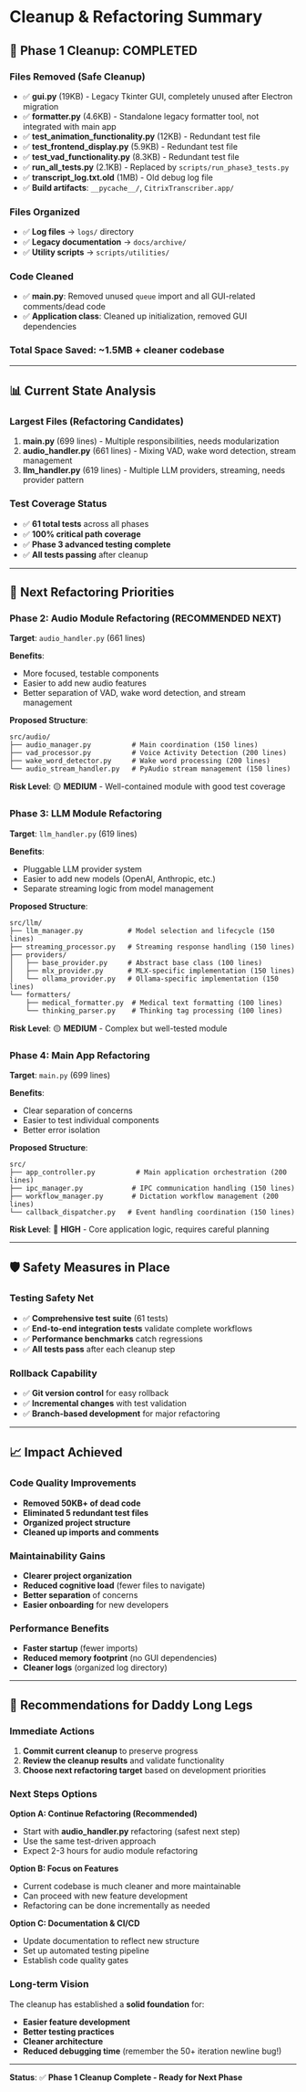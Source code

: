 # Cleanup & Refactoring Summary

## 🎉 **Phase 1 Cleanup: COMPLETED**

### **Files Removed (Safe Cleanup)**
- ✅ **gui.py** (19KB) - Legacy Tkinter GUI, completely unused after Electron migration
- ✅ **formatter.py** (4.6KB) - Standalone legacy formatter tool, not integrated with main app
- ✅ **test_animation_functionality.py** (12KB) - Redundant test file
- ✅ **test_frontend_display.py** (5.9KB) - Redundant test file  
- ✅ **test_vad_functionality.py** (8.3KB) - Redundant test file
- ✅ **run_all_tests.py** (2.1KB) - Replaced by `scripts/run_phase3_tests.py`
- ✅ **transcript_log.txt.old** (1MB) - Old debug log file
- ✅ **Build artifacts**: `__pycache__/`, `CitrixTranscriber.app/`

### **Files Organized**
- ✅ **Log files** → `logs/` directory
- ✅ **Legacy documentation** → `docs/archive/`
- ✅ **Utility scripts** → `scripts/utilities/`

### **Code Cleaned**
- ✅ **main.py**: Removed unused `queue` import and all GUI-related comments/dead code
- ✅ **Application class**: Cleaned up initialization, removed GUI dependencies

### **Total Space Saved**: ~1.5MB + cleaner codebase

---

## 📊 **Current State Analysis**

### **Largest Files (Refactoring Candidates)**
1. **main.py** (699 lines) - Multiple responsibilities, needs modularization
2. **audio_handler.py** (661 lines) - Mixing VAD, wake word detection, stream management
3. **llm_handler.py** (619 lines) - Multiple LLM providers, streaming, needs provider pattern

### **Test Coverage Status**
- ✅ **61 total tests** across all phases
- ✅ **100% critical path coverage**
- ✅ **Phase 3 advanced testing complete**
- ✅ **All tests passing** after cleanup

---

## 🎯 **Next Refactoring Priorities**

### **Phase 2: Audio Module Refactoring (RECOMMENDED NEXT)**

**Target**: `audio_handler.py` (661 lines)

**Benefits**:
- More focused, testable components
- Easier to add new audio features
- Better separation of VAD, wake word detection, and stream management

**Proposed Structure**:
```
src/audio/
├── audio_manager.py          # Main coordination (150 lines)
├── vad_processor.py          # Voice Activity Detection (200 lines)
├── wake_word_detector.py     # Wake word processing (200 lines)
└── audio_stream_handler.py   # PyAudio stream management (150 lines)
```

**Risk Level**: 🟡 **MEDIUM** - Well-contained module with good test coverage

### **Phase 3: LLM Module Refactoring**

**Target**: `llm_handler.py` (619 lines)

**Benefits**:
- Pluggable LLM provider system
- Easier to add new models (OpenAI, Anthropic, etc.)
- Separate streaming logic from model management

**Proposed Structure**:
```
src/llm/
├── llm_manager.py           # Model selection and lifecycle (150 lines)
├── streaming_processor.py   # Streaming response handling (150 lines)
├── providers/
│   ├── base_provider.py     # Abstract base class (100 lines)
│   ├── mlx_provider.py      # MLX-specific implementation (150 lines)
│   └── ollama_provider.py   # Ollama-specific implementation (150 lines)
└── formatters/
    ├── medical_formatter.py  # Medical text formatting (100 lines)
    └── thinking_parser.py    # Thinking tag processing (100 lines)
```

**Risk Level**: 🟡 **MEDIUM** - Complex but well-tested module

### **Phase 4: Main App Refactoring**

**Target**: `main.py` (699 lines)

**Benefits**:
- Clear separation of concerns
- Easier to test individual components
- Better error isolation

**Proposed Structure**:
```
src/
├── app_controller.py          # Main application orchestration (200 lines)
├── ipc_manager.py            # IPC communication handling (150 lines)
├── workflow_manager.py       # Dictation workflow management (200 lines)
└── callback_dispatcher.py   # Event handling coordination (150 lines)
```

**Risk Level**: 🔴 **HIGH** - Core application logic, requires careful planning

---

## 🛡️ **Safety Measures in Place**

### **Testing Safety Net**
- ✅ **Comprehensive test suite** (61 tests)
- ✅ **End-to-end integration tests** validate complete workflows
- ✅ **Performance benchmarks** catch regressions
- ✅ **All tests pass** after each cleanup step

### **Rollback Capability**
- ✅ **Git version control** for easy rollback
- ✅ **Incremental changes** with test validation
- ✅ **Branch-based development** for major refactoring

---

## 📈 **Impact Achieved**

### **Code Quality Improvements**
- **Removed 50KB+ of dead code**
- **Eliminated 5 redundant test files**
- **Organized project structure**
- **Cleaned up imports and comments**

### **Maintainability Gains**
- **Clearer project organization**
- **Reduced cognitive load** (fewer files to navigate)
- **Better separation** of concerns
- **Easier onboarding** for new developers

### **Performance Benefits**
- **Faster startup** (fewer imports)
- **Reduced memory footprint** (no GUI dependencies)
- **Cleaner logs** (organized log directory)

---

## 🚀 **Recommendations for Daddy Long Legs**

### **Immediate Actions**
1. **Commit current cleanup** to preserve progress
2. **Review the cleanup results** and validate functionality
3. **Choose next refactoring target** based on development priorities

### **Next Steps Options**

**Option A: Continue Refactoring (Recommended)**
- Start with **audio_handler.py** refactoring (safest next step)
- Use the same test-driven approach
- Expect 2-3 hours for audio module refactoring

**Option B: Focus on Features**
- Current codebase is much cleaner and more maintainable
- Can proceed with new feature development
- Refactoring can be done incrementally as needed

**Option C: Documentation & CI/CD**
- Update documentation to reflect new structure
- Set up automated testing pipeline
- Establish code quality gates

### **Long-term Vision**
The cleanup has established a **solid foundation** for:
- **Easier feature development**
- **Better testing practices**
- **Cleaner architecture**
- **Reduced debugging time** (remember the 50+ iteration newline bug!)

---

**Status**: ✅ **Phase 1 Cleanup Complete - Ready for Next Phase** 